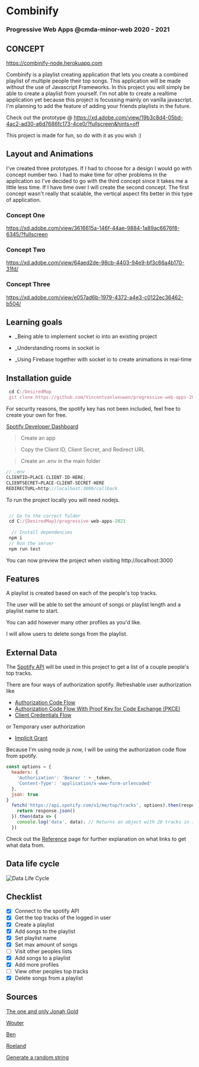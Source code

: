 # **Combinify**
### Progressive Web Apps @cmda-minor-web 2020 - 2021

## CONCEPT

https://combinify-node.herokuapp.com

Combinify is a playlist creating application that lets you create a combined playlist of multiple people their top songs.
This application will be made without the use of Javascript Frameworks.
In this project you will simply be able to create a playlist from yourself. I'm not able to create a realtime application yet because this project is focussing mainly on vanilla javascript. I'm planning to add the feature of adding your friends playlists in the future.

Check out the prototype @ https://xd.adobe.com/view/19b3c8d4-05bd-4ac2-ad30-a6d7686fc173-4ce0/?fullscreen&hints=off

This project is made for fun, so do with it as you wish :)

## Layout and Animations

I've created three prototypes. If I had to choose for a design I would go with concept number two. 
I had to make time for other problems in the application so I've decided to go with the third concept since it takes me a little less time. If I have time over I will create the second concept.
The first concept wasn't really that scalable, the vertical aspect fits better in this type of application.

### Concept One

https://xd.adobe.com/view/3616615a-146f-44ae-9884-1a89ac6676f8-6345/?fullscreen

### Concept Two

https://xd.adobe.com/view/64aed2de-98cb-4403-94e9-bf3c66a4b170-31fd/

### Concept Three

https://xd.adobe.com/view/e057ad6b-1979-4372-a4e3-c0122ec36462-b504/

## Learning goals

* _Being able to implement socket io into an existing project

* _Understanding rooms in socket io

* _Using Firebase together with socket io to create animations in real-time

## Installation guide

```jsx
 cd C:/DesiredMap
 git clone https://github.com/Vincentvanleeuwen/progressive-web-apps-2021.git
```

For security reasons, the spotify key has not been included, feel free to create your own for free.

[Spotify Developer Dashboard](https://developer.spotify.com/dashboard/applications)
> Create an app

> Copy the Client ID, Client Secret, and Redirect URL

> Create an .env in the main folder

```jsx
// .env
CLIENTID=PLACE-CLIENT-ID-HERE;
CLIENTSECRET=PLACE-CLIENT-SECRET-HERE
REDIRECTURL=http://localhost:3000/callback
```

To run the project locally you will need nodejs.
```jsx

 // Go to the correct folder
 cd C:/{DesiredMap}/progressive-web-apps-2021
 
  // Install dependencies
 npm i
 // Run the server 
 npm run test
```
You can now preview the project when visiting http://localhost:3000

<!-- ...but how does one use this project? What are its features 🤔 -->
## Features
A playlist is created based on each of the people's top tracks.

The user will be able to set the amount of songs or playlist length and a playlist name to start.

You can add however many other profiles as you'd like.

I will allow users to delete songs from the playlist.

## External Data

The [Spotify API](https://developer.spotify.com/documentation/web-api/) will be used in this project to get a list of a couple people's top tracks. 

There are four ways of authorization spotify. 
Refreshable user authorization like
- [Authorization Code Flow](https://developer.spotify.com/documentation/general/guides/authorization-guide/#authorization-code-flow)
- [Authorization Code Flow With Proof Key for Code Exchange (PKCE)](https://developer.spotify.com/documentation/general/guides/authorization-guide/#authorization-code-flow-with-proof-key-for-code-exchange-pkce)
- [Client Credentials Flow](https://developer.spotify.com/documentation/general/guides/authorization-guide/#client-credentials-flow)

or Temporary user authorization
- [Implicit Grant](https://developer.spotify.com/documentation/general/guides/authorization-guide/#implicit-grant-flow)

Because I'm using node js now, I will be using the authorization code flow from spotify.
```jsx
const options = {
  headers: {
    'Authorization': 'Bearer ' + _token,
    'Content-Type': 'application/x-www-form-urlencoded'
  },
  json: true
}
  fetch('https://api.spotify.com/v1/me/top/tracks', options).then(response => {
    return response.json()
  }).then(data => {
    console.log('data', data); // Returns an object with 20 tracks in it
  })
```

Check out the [Reference](https://developer.spotify.com/documentation/web-api/reference/) page for further explanation on what links to get what data from.

## Data life cycle

![Data Life Cycle](https://github.com/Vincentvanleeuwen/real-time-web-2021/blob/main/images/Web%201920%20%E2%80%93%202.jpg)

## Checklist
- [x] Connect to the spotify API
- [x] Get the top tracks of the logged in user
- [x] Create a playlist
- [x] Add songs to the playlist
- [x] Set playlist name
- [x] Set max amount of songs
- [ ] Visit other peoples lists
- [x] Add songs to a playlist
- [x] Add more profiles
- [ ] View other peoples top tracks
- [x] Delete songs from a playlist
<!-- How about a license here? 📜 (or is it a licence?) 🤷 -->
## Sources

[The one and only Jonah Gold](https://github.com/theonejonahgold)

[Wouter](https://github.com/Mokerstier) 

[Ben](https://github.com/benl95)

[Roeland](https://github.com/roelandvs)

[Generate a random string](https://stackoverflow.com/questions/1349404/generate-random-string-characters-in-javascript)
